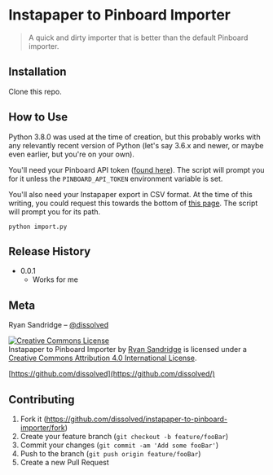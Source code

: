 # Instapaper to Pinboard Importer
> A quick and dirty importer that is better than the default Pinboard importer.


## Installation

Clone this repo.

## How to Use

Python 3.8.0 was used at the time of creation, but this probably works with any relevantly recent version of Python (let's say 3.6.x and newer, or maybe even earlier, but you're on your own).

You'll need your Pinboard API token ([found here](https://pinboard.in/settings/password)). The script will prompt you for it unless the `PINBOARD_API_TOKEN` environment variable is set.

You'll also need your Instapaper export in CSV format. At the time of this writing, you could request this towards the bottom of [this page](https://www.instapaper.com/user). The script will prompt you for its path.

```
python import.py
```

## Release History

* 0.0.1
    * Works for me

## Meta

Ryan Sandridge – [@dissolved](https://twitter.com/dissolved)

<a rel="license" href="http://creativecommons.org/licenses/by/4.0/"><img alt="Creative Commons License" style="border-width:0" src="https://i.creativecommons.org/l/by/4.0/88x31.png" /></a><br /><span xmlns:dct="http://purl.org/dc/terms/" property="dct:title">Instapaper to Pinboard Importer</span> by <a xmlns:cc="http://creativecommons.org/ns#" href="https://github.com/dissolved/instapaper-to-pinboard-importer" property="cc:attributionName" rel="cc:attributionURL">Ryan Sandridge</a> is licensed under a <a rel="license" href="http://creativecommons.org/licenses/by/4.0/">Creative Commons Attribution 4.0 International License</a>.

[https://github.com/dissolved](https://github.com/dissolved/)

## Contributing

1. Fork it (<https://github.com/dissolved/instapaper-to-pinboard-importer/fork>)
2. Create your feature branch (`git checkout -b feature/fooBar`)
3. Commit your changes (`git commit -am 'Add some fooBar'`)
4. Push to the branch (`git push origin feature/fooBar`)
5. Create a new Pull Request
